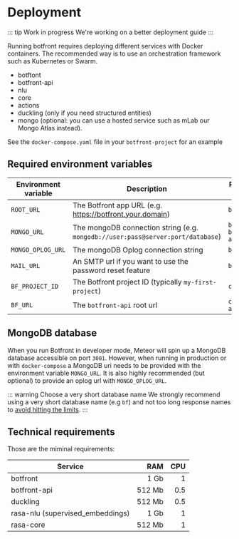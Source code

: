 # Deployment

::: tip Work in progress
We're working on a better deployment guide
:::

Running botfront requires deploying different services with Docker containers. The recommended way is to use an orchestration framework such as Kubernetes or Swarm.
- botftont
- botfront-api
- nlu
- core
- actions
- duckling (only if you need structured entities)
- mongo (optional: you can use a hosted service such as mLab our Mongo Atlas instead).

See the `docker-compose.yaml` file in your `botfront-project` for an example

## Required environment variables

| Environment variable  | Description  | Required by|
|---|---|--|
| `ROOT_URL` |  The Botfront app URL (e.g. https://botfront.your.domain) | `botfront` |
| `MONGO_URL`  |  The mongoDB connection string (e.g. `mongodb://user:pass@server:port/database`)  | `botfront` `botfront-api` |
| `MONGO_OPLOG_URL`  |  The mongoDB Oplog connection string  | `botfront` |
| `MAIL_URL`  |  An SMTP url if you want to use the password reset feature  | `botfront` |
| `BF_PROJECT_ID` | The Botfront project ID (typically `my-first-project`) | `core` |
| `BF_URL` | The `botfront-api` root url | `core`  `actions`|

## MongoDB database
When you run Botfront in developer mode, Meteor will spin up a MongoDB database accessible on port `3001`. However, when running in production or with `docker-compose` a MongoDB uri needs to be provided with the environment variable `MONGO_URL`. It is also highly recommended (but optional) to provide an oplog url with `MONGO_OPLOG_URL`. 

::: warning Choose a very short database name
We strongly recommend using a very short database name (e.g `bf`) and not too long response names to [avoid hitting the limits](https://docs.mongodb.com/manual/reference/limits/#namespaces).
:::

## Technical requirements

Those are the miminal requirements:

| Service  | RAM   | CPU  |
|---|---:|---:|
| botfront |  1 Gb | 1  | 
| botfront-api  |  512 Mb | 0.5  |
| duckling  |  512 Mb | 0.5  |
| rasa-nlu (supervised_embeddings) | 1 Gb  |  1 |
| rasa-core  |  512 Mb | 1  |
